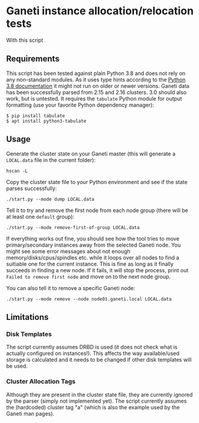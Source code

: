 # Ganeti instance allocation/relocation tests

With this script 

## Requirements

This script has been tested against plain Python 3.8 and does not rely on any non-standard modules. As it uses type hints according to the [Python 3.8 documentation](https://docs.python.org/3.8/library/typing.html) it might not run on older or newer versions. Ganeti data has been successfully parsed from 2.15 and 2.16 clusters. 3.0 should also work, but is untested. It requires the `tabulate` Python module for output formatting (use your favorite Python dependency manager):

```shell
$ pip install tabulate
$ apt install python3-tabulate
```

## Usage

Generate the cluster state on your Ganeti master (this will generate a `LOCAL.data` file in the current folder):
```shell
hscan -L
```

Copy the cluster state file to your Python environment and see if the state parses successfully:
```shell
./start.py --mode dump LOCAL.data
```

Tell it to try and remove the first node from each node group (there will be at least one `default` group):
```shell
./start.py --mode remove-first-of-group LOCAL.data
```

If everything works out fine, you should see how the tool tries to move primary/secondary instances away from the selected Ganeti node. You might see some error messages about not enough memory/disks/cpus/spindles etc. while it loops over all nodes to find a suitiable one for the current instance. This is fine as long as it finally succeeds in finding a new node. If it fails, it will stop the process, print out `Failed to remove first node` and move on to the next node group. 

You can also tell it to remove a specific Ganeti node:

```shell
./start.py --mode remove --node node01.ganeti.local LOCAL.data
```

## Limitations

### Disk Templates

The script currently assumes DRBD is used (it does not check what is actually configured on instances!). This affects the way available/used storage is calculated and it needs to be changed if other disk templates will be used.

### Cluster Allocation Tags

Although they are present in the cluster state file, they are currently ignored by the parser (simply not implemented yet). The script currently assumes the (hardcoded) cluster tag "a" (which is also the example used by the Ganeti man pages).
